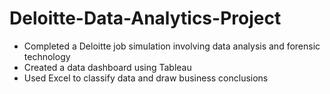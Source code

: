 # Deloitte-Data-Analytics-Project

 * Completed a Deloitte job simulation involving data analysis and forensic
   technology 
 * Created a data dashboard using Tableau 
 * Used Excel to classify data and draw business conclusions
